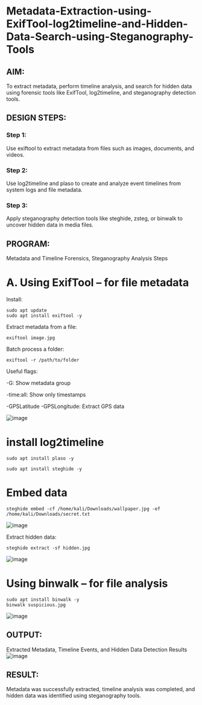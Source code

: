 # Metadata-Extraction-using-ExifTool-log2timeline-and-Hidden-Data-Search-using-Steganography-Tools
## AIM:
To extract metadata, perform timeline analysis, and search for hidden data using forensic tools like ExifTool, log2timeline, and steganography detection tools.

## DESIGN STEPS:
### Step 1:
Use exiftool to extract metadata from files such as images, documents, and videos.

### Step 2:
Use log2timeline and plaso to create and analyze event timelines from system logs and file metadata.

### Step 3:
Apply steganography detection tools like steghide, zsteg, or binwalk to uncover hidden data in media files.

## PROGRAM:
Metadata and Timeline Forensics, Steganography Analysis Steps
# A. Using ExifTool – for file metadata

 Install:
```
sudo apt update
sudo apt install exiftool -y
```
 Extract metadata from a file:
```
exiftool image.jpg
```
 Batch process a folder:
```
exiftool -r /path/to/folder
```
Useful flags:

-G: Show metadata group

-time:all: Show only timestamps

-GPSLatitude -GPSLongitude: Extract GPS data

![image](https://github.com/user-attachments/assets/75dc64ee-7af7-4765-9ecf-0ee8eafec4af)

# install log2timeline
```
sudo apt install plaso -y
```
```
sudo apt install steghide -y
```
# Embed data
```
steghide embed -cf /home/kali/Downloads/wallpaper.jpg -ef /home/kali/Downloads/secret.txt
```
![image](https://github.com/user-attachments/assets/47166c87-4abe-4226-9529-141f1f602ec9)

Extract hidden data:
```
steghide extract -sf hidden.jpg
```
![image](https://github.com/user-attachments/assets/f7d8e853-d26b-4226-93f2-ccd5d73b9de3)

# Using binwalk – for file analysis

```
sudo apt install binwalk -y
binwalk suspicious.jpg
```
![image](https://github.com/user-attachments/assets/7fcc7fe9-bf17-47e5-9405-3800b294a7ea)

## OUTPUT:
Extracted Metadata, Timeline Events, and Hidden Data Detection Results
![image](https://github.com/user-attachments/assets/3273ce33-c3bf-4929-9fc4-b2056c1cf075)

## RESULT:
Metadata was successfully extracted, timeline analysis was completed, and hidden data was identified using steganography tools.

